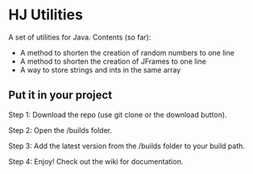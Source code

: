 # HJ Utilities

A set of utilities for Java.
Contents (so far):
- A method to shorten the creation of random numbers to one line
- A method to shorten the creation of JFrames to one line
- A way to store strings and ints in the same array

## Put it in your project
Step 1: Download the repo (use git clone or the download button).

Step 2: Open the /builds folder.

Step 3: Add the latest version from the /builds folder to your build path.

Step 4: Enjoy! Check out the wiki for documentation.
